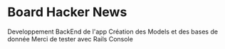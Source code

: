 # Board Hacker News

Developpement BackEnd de l'app
Création des Models et des bases de donnée
Merci de tester avec Rails Console